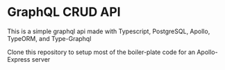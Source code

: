 # GraphQL CRUD API

This is a simple graphql api made with Typescript, PostgreSQL, Apollo, TypeORM, and Type-Graphql

Clone this repository to setup most of the boiler-plate code for an Apollo-Express server
